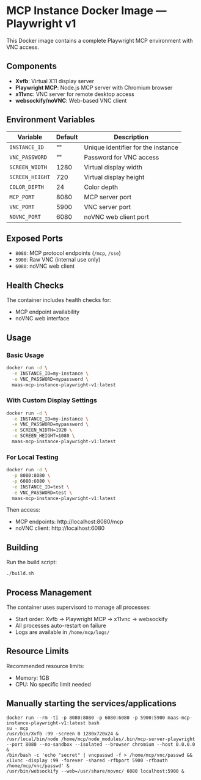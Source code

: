 # MCP Instance Docker Image — Playwright v1

This Docker image contains a complete Playwright MCP environment with VNC access.

## Components

- **Xvfb**: Virtual X11 display server
- **Playwright MCP**: Node.js MCP server with Chromium browser
- **x11vnc**: VNC server for remote desktop access
- **websockify/noVNC**: Web-based VNC client

## Environment Variables

| Variable | Default | Description |
|----------|---------|-------------|
| `INSTANCE_ID` | "" | Unique identifier for the instance |
| `VNC_PASSWORD` | "" | Password for VNC access |
| `SCREEN_WIDTH` | 1280 | Virtual display width |
| `SCREEN_HEIGHT` | 720 | Virtual display height |
| `COLOR_DEPTH` | 24 | Color depth |
| `MCP_PORT` | 8080 | MCP server port |
| `VNC_PORT` | 5900 | VNC server port |
| `NOVNC_PORT` | 6080 | noVNC web client port |

## Exposed Ports

- `8080`: MCP protocol endpoints (`/mcp`, `/sse`)
- `5900`: Raw VNC (internal use only)
- `6080`: noVNC web client

## Health Checks

The container includes health checks for:
- MCP endpoint availability
- noVNC web interface

## Usage

### Basic Usage
```bash
docker run -d \
  -e INSTANCE_ID=my-instance \
  -e VNC_PASSWORD=mypassword \
  maas-mcp-instance-playwright-v1:latest
```

### With Custom Display Settings
```bash
docker run -d \
  -e INSTANCE_ID=my-instance \
  -e VNC_PASSWORD=mypassword \
  -e SCREEN_WIDTH=1920 \
  -e SCREEN_HEIGHT=1080 \
  maas-mcp-instance-playwright-v1:latest
```

### For Local Testing
```bash
docker run -d \
  -p 8080:8080 \
  -p 6080:6080 \
  -e INSTANCE_ID=test \
  -e VNC_PASSWORD=test \
  maas-mcp-instance-playwright-v1:latest
```

Then access:
- MCP endpoints: http://localhost:8080/mcp
- noVNC client: http://localhost:6080

## Building

Run the build script:
```bash
./build.sh
```

## Process Management

The container uses supervisord to manage all processes:
- Start order: Xvfb → Playwright MCP → x11vnc → websockify
- All processes auto-restart on failure
- Logs are available in `/home/mcp/logs/`

## Resource Limits

Recommended resource limits:
- Memory: 1GB
- CPU: No specific limit needed

## Manually starting the services/applications

    docker run --rm -ti -p 8080:8080 -p 6080:6080 -p 5900:5900 maas-mcp-instance-playwright-v1:latest bash
    su - mcp
    /usr/bin/Xvfb :99 -screen 0 1280x720x24 &
    /usr/local/bin/node /home/mcp/node_modules/.bin/mcp-server-playwright --port 8080 --no-sandbox --isolated --browser chromium --host 0.0.0.0 &
    /bin/bash -c 'echo "secret" | vncpasswd -f > /home/mcp/vnc/passwd && x11vnc -display :99 -forever -shared -rfbport 5900 -rfbauth /home/mcp/vnc/passwd' &
    /usr/bin/websockify --web=/usr/share/novnc/ 6080 localhost:5900 &
